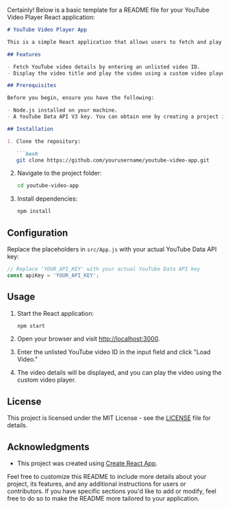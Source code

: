 Certainly! Below is a basic template for a README file for your YouTube Video Player React application:

```markdown
# YouTube Video Player App

This is a simple React application that allows users to fetch and play unlisted YouTube videos using the YouTube Data API V3.

## Features

- Fetch YouTube video details by entering an unlisted video ID.
- Display the video title and play the video using a custom video player.

## Prerequisites

Before you begin, ensure you have the following:

- Node.js installed on your machine.
- A YouTube Data API V3 key. You can obtain one by creating a project in the [Google Cloud Console](https://console.cloud.google.com/) and enabling the YouTube Data API.

## Installation

1. Clone the repository:

   ```bash
   git clone https://github.com/yourusername/youtube-video-app.git
   ```

2. Navigate to the project folder:

   ```bash
   cd youtube-video-app
   ```

3. Install dependencies:

   ```bash
   npm install
   ```

## Configuration

Replace the placeholders in `src/App.js` with your actual YouTube Data API key:

   ```javascript
   // Replace 'YOUR_API_KEY' with your actual YouTube Data API key
   const apiKey = 'YOUR_API_KEY';
   ```

## Usage

1. Start the React application:

   ```bash
   npm start
   ```

2. Open your browser and visit [http://localhost:3000](http://localhost:3000).

3. Enter the unlisted YouTube video ID in the input field and click "Load Video."

4. The video details will be displayed, and you can play the video using the custom video player.

## License

This project is licensed under the MIT License - see the [LICENSE](LICENSE) file for details.

## Acknowledgments

- This project was created using [Create React App](https://reactjs.org/docs/create-a-new-react-app.html).

Feel free to customize this README to include more details about your project, its features, and any additional instructions for users or contributors. If you have specific sections you'd like to add or modify, feel free to do so to make the README more tailored to your application.
